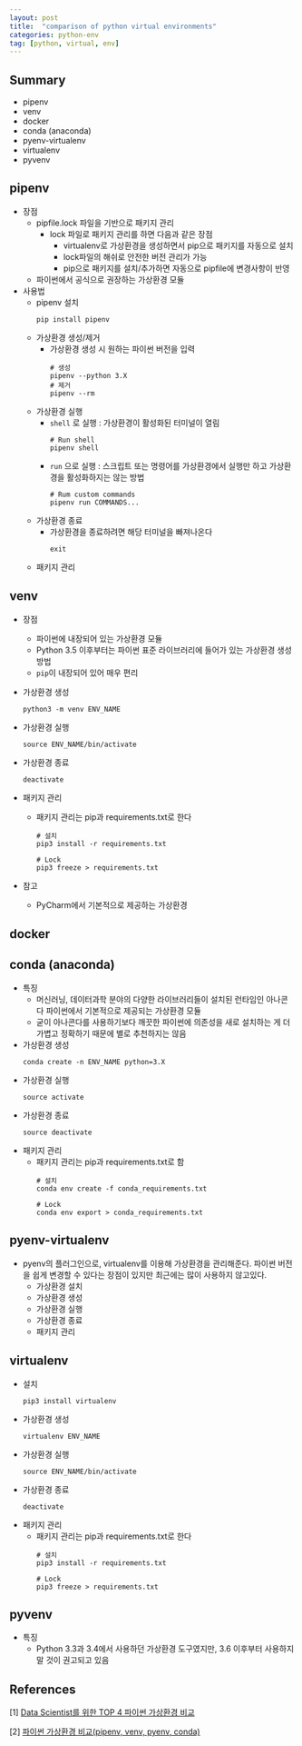 ```yaml
---
layout: post
title:  "comparison of python virtual environments"
categories: python-env
tag: [python, virtual, env]
---
```


## Summary
- pipenv
- venv
- docker
- conda (anaconda)
- pyenv-virtualenv
- virtualenv
- pyvenv


## pipenv
- 장점
  - pipfile.lock 파일을 기반으로 패키지 관리
    - lock 파일로 패키지 관리를 하면 다음과 같은 장점
      - virtualenv로 가상환경을 생성하면서 pip으로 패키지를 자동으로 설치
      - lock파일의 해쉬로 안전한 버전 관리가 가능
      - pip으로 패키지를 설치/추가하면 자동으로 pipfile에 변경사항이 반영
  - 파이썬에서 공식으로 권장하는 가상환경 모듈
- 사용법
  - pipenv 설치
    ```
    pip install pipenv
    ```
  - 가상환경 생성/제거
    - 가상환경 생성 시 원하는 파이썬 버전을 입력
      ```
      # 생성
      pipenv --python 3.X
      # 제거
      pipenv --rm
      ```
  - 가상환경 실행
    - `shell` 로 실행 : 가상환경이 활성화된 터미널이 열림
      ```
      # Run shell
      pipenv shell
      ```
    - `run` 으로 실행 : 스크립트 또는 명령어를 가상환경에서 실행만 하고 가상환경을 활성화하지는 않는 방법
      ```
      # Rum custom commands
      pipenv run COMMANDS...
      ```
  - 가상환경 종료
    - 가상환경을 종료하려면 해당 터미널을 빠져나온다
      ```
      exit
      ```
  - 패키지 관리


## venv
- 장점
  - 파이썬에 내장되어 있는 가상환경 모듈
  - Python 3.5 이후부터는 파이썬 표준 라이브러리에 들어가 있는 가상환경 생성 방법
  - `pip`이 내장되어 있어 매우 편리
- 가상환경 생성
  ```
  python3 -m venv ENV_NAME
  ```
- 가상환경 실행
  ```
  source ENV_NAME/bin/activate
  ```
- 가상환경 종료
  ```
  deactivate
  ```
- 패키지 관리
  - 패키지 관리는 pip과 requirements.txt로 한다
    ```
    # 설치
    pip3 install -r requirements.txt
    
    # Lock
    pip3 freeze > requirements.txt
    ```

- 참고
  - PyCharm에서 기본적으로 제공하는 가상환경  



## docker







## conda (anaconda)
- 특징
  - 머신러닝, 데이터과학 분야의 다양한 라이브러리들이 설치된 런타임인 아나콘다 파이썬에서 기본적으로 제공되는 가상환경 모듈
  - 굳이 아나콘다를 사용하기보다 깨끗한 파이썬에 의존성을 새로 설치하는 게 더 가볍고 정확하기 때문에 별로 추천하지는 않음
- 가상환경 생성
  ```
  conda create -n ENV_NAME python=3.X
  ```
- 가상환경 실행
  ```
  source activate
  ```
- 가상환경 종료
  ```
  source deactivate
  ```
- 패키지 관리
  - 패키지 관리는 pip과 requirements.txt로 함
    ```
    # 설치
    conda env create -f conda_requirements.txt

    # Lock
    conda env export > conda_requirements.txt
    ```


## pyenv-virtualenv
- pyenv의 플러그인으로, virtualenv를 이용해 가상환경을 관리해준다. 파이썬 버전을 쉽게 변경할 수 있다는 장점이 있지만 최근에는 많이 사용하지 않고있다.
  - 가상환경 설치
  - 가상환경 생성
  - 가상환경 실행
  - 가상환경 종료
  - 패키지 관리

## virtualenv
- 설치
  ```
  pip3 install virtualenv
  ```
- 가상환경 생성
  ```
  virtualenv ENV_NAME
  ```
- 가상환경 실행
  ```
  source ENV_NAME/bin/activate
  ```
- 가상환경 종료
  ```
  deactivate
  ```
- 패키지 관리
  - 패키지 관리는 pip과 requirements.txt로 한다
    ```
    # 설치
    pip3 install -r requirements.txt
    
    # Lock
    pip3 freeze > requirements.txt
    ```


## pyvenv
- 특징
  - Python 3.3과 3.4에서 사용하던 가상환경 도구였지만, 3.6 이후부터 사용하지 말 것이 권고되고 있음




## References

[1] [Data Scientist를 위한 TOP 4 파이썬 가상환경 비교](https://dining-developer.tistory.com/21)

[2] [파이썬 가상환경 비교(pipenv, venv, pyenv, conda)](https://devbull.xyz/python-create-environment/)